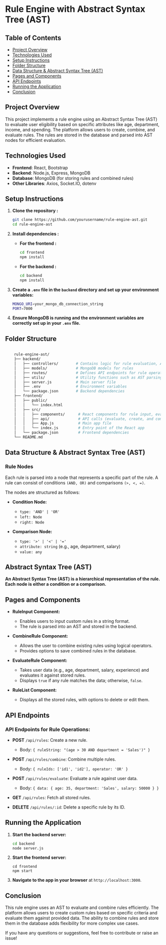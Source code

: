 # Rule Engine with Abstract Syntax Tree (AST)

## Table of Contents
- [Project Overview](#project-overview)
- [Technologies Used](#technologies-used)
- [Setup Instructions](#setup-instructions)
- [Folder Structure](#folder-structure)
- [Data Structure & Abstract Syntax Tree (AST)](#data-structure--abstract-syntax-tree-ast)
- [Pages and Components](#pages-and-components)
- [API Endpoints](#api-endpoints)
- [Running the Application](#running-the-application)
- [Conclusion](#conclusion)

## Project Overview

This project implements a rule engine using an Abstract Syntax Tree (AST) to evaluate user eligibility based on specific attributes like age, department, income, and spending. The platform allows users to create, combine, and evaluate rules. The rules are stored in the database and parsed into AST nodes for efficient evaluation.

## Technologies Used

- **Frontend**: React, Bootstrap
- **Backend**: Node.js, Express, MongoDB
- **Database**: MongoDB (for storing rules and combined rules)
- **Other Libraries**: Axios, Socket.IO, dotenv

## Setup Instructions

1. **Clone the repository :**
   ```bash
   git clone https://github.com/yourusername/rule-engine-ast.git
   cd rule-engine-ast
   ```
2. **Install dependencies :**
    - **For the frontend :**
        ```bash
        cd frontend
        npm install
        ```
      
    - **For the backend :** 
        ```bash
        cd backend
        npm install
        ```

3. **Create a `.env` file in the `backend` directory and set up your environment variables:**
    ```bash
    MONGO_URI=your_mongo_db_connection_string
    PORT=7000
    ```

4. **Ensure MongoDB is running and the environment variables are correctly set up in your `.env` file.**


## Folder Structure
```bash

    rule-engine-ast/
    ├── backend/
    │   ├── controllers/        # Contains logic for rule evaluation, AST parsing, and combining rules
    │   ├── models/             # MongoDB models for rules
    │   ├── routes/             # Defines API endpoints for rule operations
    │   ├── utils/              # Utility functions such as AST parsing
    │   ├── server.js           # Main server file
    │   ├── .env                # Environment variables
    │   └── package.json        # Backend dependencies
    ├── frontend/
    │   ├── public/
    │   │   └── index.html
    │   ├── src/
    │   │   ├── components/      # React components for rule input, evaluation, and listing
    │   │   ├── api/             # API calls (evaluate, create, and combine rules)
    │   │   ├── App.js           # Main app file
    │   │   └── index.js         # Entry point of the React app
    │   └── package.json         # Frontend dependencies
    └── README.md
```

## Data Structure & Abstract Syntax Tree (AST)

### Rule Nodes

Each rule is parsed into a node that represents a specific part of the rule. A rule can consist of conditions `(AND, OR)` and comparisons `(>, <, =)`.

The nodes are structured as follows:

- **Condition Node:**
    - `type: 'AND' | 'OR'`
    - `left: Node`
    - `right: Node`

- **Comparison Node:**
    - `type: '>' | '<' | '='`
    - `attribute: string` (e.g., age, department, salary)
    - `value: any`


## Abstract Syntax Tree (AST)
**An Abstract Syntax Tree (AST) is a hierarchical representation of the rule. Each node is either a condition or a comparison.**


## Pages and Components
- **RuleInput Component:**

    - Enables users to input custom rules in a string format.
    - The rule is parsed into an AST and stored in the backend.
- **CombineRule Component:**

    - Allows the user to combine existing rules using logical operators.
    - Provides options to save combined rules in the database.
- **EvaluateRule Component:**

    - Takes user data (e.g., age, department, salary, experience) and evaluates it against stored rules.
    - Displays `true` if any rule matches the data; otherwise, `false`.
- **RuleList Component:**

    - Displays all the stored rules, with options to delete or edit them.

## API Endpoints
### API Endpoints for Rule Operations:
- **POST** `/api/rules`: Create a new rule.

    - Body: `{ ruleString: "(age > 30 AND department = 'Sales')" }`
- **POST** `/api/rules/combine`: Combine multiple rules.

    - Body: `{ ruleIds: ['id1', 'id2'], operator: 'OR' }`
- **POST** `/api/rules/evaluate`: Evaluate a rule against user data.

    - Body: `{ data: { age: 35, department: 'Sales', salary: 50000 } }`
- **GET** `/api/rules`: Fetch all stored rules.

- **DELETE** `/api/rules/:id`: Delete a specific rule by its ID.


## Running the Application

1. **Start the backend server:**
    ```bash
    cd backend
    node server.js
    ```
2. **Start the frontend server:**
    ```blash
    cd frontend
    npm start
    ```

3. **Navigate to the app in your browser** at `http://localhost:3000`.


## Conclusion
This rule engine uses an AST to evaluate and combine rules efficiently. The platform allows users to create custom rules based on specific criteria and evaluate them against provided data. The ability to combine rules and store them in the database adds flexibility for more complex use cases.

If you have any questions or suggestions, feel free to contribute or raise an issue!
